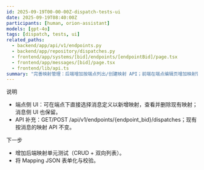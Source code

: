 ```yaml
---
id: 2025-09-19T00-00-00Z-dispatch-tests-ui
date: 2025-09-19T08:40:00Z
participants: [human, orion-assistant]
models: [gpt-4o]
tags: [dispatch, tests, ui]
related_paths:
  - backend/app/api/v1/endpoints.py
  - backend/app/repository/dispatches.py
  - frontend/app/systems/[bid]/endpoints/[endpointBid]/page.tsx
  - frontend/app/messages/[bid]/page.tsx
  - frontend/lib/api.ts
summary: "完善映射管理：后端增加按端点列出/创建映射 API；前端在端点编辑页增加映射管理视图。下一步将补充后端映射单元测试。"
---
```


说明
- 端点侧 UI：可在端点下直接选择消息定义以新增映射，查看并删除现有映射；消息侧 UI 也保留。
- API 补充：GET/POST /api/v1/endpoints/{endpoint_bid}/dispatches；现有按消息的映射 API 不变。

下一步
- 增加后端映射单元测试（CRUD + 双向列表）。
- 将 Mapping JSON 表单化与校验。
